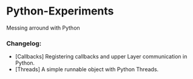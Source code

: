 # Python-Experiments
Messing arround with Python

### Changelog:
- [Callbacks] Registering callbacks and upper Layer communication in Python.
- [Threads]  A simple runnable object with Python Threads.